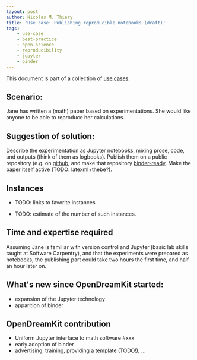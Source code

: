 ```yaml
---
layout: post
author: Nicolas M. Thiéry
title: 'Use case: Publishing reproducible notebooks (draft)'
tags:
    - use-case
    - best-practice
    - open-science
    - reproducibility
    - jupyter
    - binder
---
```


This document is part of a collection of [use cases](/tag/use-case).

## Scenario:

Jane has written a (math) paper based on experimentations. She would
like anyone to be able to reproduce her calculations.

## Suggestion of solution:

Describe the experimentation as Jupyter notebooks, mixing prose, code,
and outputs (think of them as logbooks). Publish them on a public
repository (e.g. on [github](http://github.com), and make that
repository [binder-ready](/tag/binder). Make the paper itself active
(TODO: latexml+thebe?).

## Instances

- TODO: links to favorite instances

- TODO: estimate of the number of such instances.

## Time and expertise required

Assuming Jane is familiar with version control and Jupyter (basic lab
skills taught at Software Carpentry), and that the experiments were
prepared as notebooks, the publishing part could take two hours the
first time, and half an hour later on.

## What's new since OpenDreamKit started:

- expansion of the Jupyter technology
- apparition of binder

## OpenDreamKit contribution

- Uniform Jupyter interface to math software #xxx
- early adoption of binder
- advertising, training, providing a template (TODO!), ...

